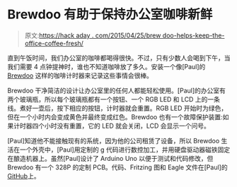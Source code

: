 # Brewdoo 有助于保持办公室咖啡新鲜

> 原文:[https://hack aday . com/2015/04/25/brew doo-helps-keep-the-office-coffee-fresh/](https://hackaday.com/2015/04/25/brewdoo-helps-keep-the-office-coffee-fresh/)

直到午饭时间，我们办公室的咖啡都喝得很快。不过，只有少数人会喝到下午，当我们需要 4 点钟提神时，谁也不知道咖啡放了多久。安装一个像[Paul]的 [Brewdoo](http://whirlingchair.com/brewdoo-a-coffee-age-timer.html) 这样的咖啡计时器来记录这些事情会很棒。

Brewdoo 干净简洁的设计让办公室里的任何人都能轻松使用。[Paul]的办公室有两个玻璃瓶，所以每个玻璃瓶都有一个按钮、一个 RGB LED 和 LCD 上的一条线。煮好一壶后，按下相应的按钮，计时器就会重置。RGB LED 开始时为绿色，但在一个小时内会变成黄色并最终变成红色。Brewdoo 也有一个故障保护装置:如果计时器四个小时没有重置，它的 LED 就会关闭，LCD 会显示一个问号。

[Paul]知道他不能接触现有的系统，因为他的公司租赁了设备，所以 Brewdoo 生活在一个外壳中，[Paul]用定制的 g 代码进行数控加工，并用硬盘驱动器磁铁固定在酿造机器上。虽然[Paul]设计了 Arduino Uno 以便于测试和代码修改，但 Brewdoo 有一个 328P 的定制 PCB。代码、Fritzing 图和 Eagle 文件在[Paul]的[GitHub](https://github.com/kerchen/BrewDoo)上。